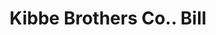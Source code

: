 ---
doi: 10.7916/D8JM3NWV
date_other: '1890'
date_other_textual: 1890-1899
form: printed ephemera
genre:
- Invoices
name:
- Kibbe Brothers Co.
object_in_context_url: https://biggert.cul.columbia.edu/items/view/ave_biggert_01859
subject_hierarchical_geographic:
- Springfield, Massachusetts, United States
subject_name:
- Kibbe Brothers Co.
title: Kibbe Brothers Co.. Bill
sort_title: Kibbe Brothers Co.. Bill
call_number: ave_biggert_01859
coordinates:
- 42.112411,-72.547455
pid: ave_biggert_01859
identifiers: ave_biggert_01859
permalink: /biggert/ave_biggert_01859/
layout: iiif-image-page
---